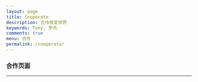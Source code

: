 ```yaml
---
layout: page
title: Cooperate
description: 合作改变世界
keywords: Tony, 罗杰
comments: true
menu: 合作
permalink: /cooperate/
---
```


<h3 align="left"> 合作页面 </h3>

---------------


